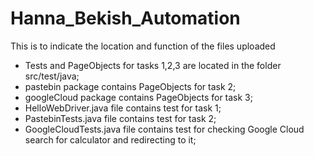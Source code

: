 # Hanna_Bekish_Automation

This is to indicate the location and function of the files uploaded

- Tests and PageObjects for tasks 1,2,3 are located in the folder src/test/java;
- pastebin package contains PageObjects for task 2;
- googleCloud package contains PageObjects for task 3;
- HelloWebDriver.java file contains test for task 1;
- PastebinTests.java file contains test for task 2;
- GoogleCloudTests.java file contains test for checking Google Cloud search for calculator and redirecting to it;
